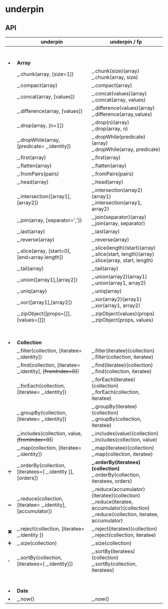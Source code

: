 # underpin

## API

| | underpin      | underpin / fp |
| ----------- | ----------- | ----------- |
| <br><br>:black_small_square: | <br><br>**Array** <br> |
| | _.chunk(array, [size=1]) |_.chunk(size)(array) <br> _.chunk(array, size) |
| | _.compact(array) | _.compact(array)|
| | _.concat(array, [values]) | _.concat(values)(array) <br> _.concat(array, values)  |
| | _.difference(array, [values]) | _.difference(values)(array) <br>  _.difference(array,values) |
| | _.drop(array, [n=1]) | _.drop(n)(array) <br> _.drop(array, n) |
| | _.dropWhile(array, [predicate= _.identity]) | _.dropWhile(predicate)(array) <br> _.dropWhile(array, predicate) |
| | _.first(array) | _.first(array) |
| | _.flatten(array) | _.flatten(array) |
| | _.fromPairs(pairs) | _.fromPairs(pairs) |
| | _.head(array) | _.head(array) |
| | _.intersection([array1],[array2]) | _.intersection(array2)(array1) <br> _.intersection(array1, array2)|
| | _.join(array, [separator=',']) | _.join(separator)(array) <br>  _.join(array, separator) |
| | _.last(array) | _.last(array) |
| | _.reverse(array) | _.reverse(array) |
| | _.slice(array, [start=0], [end=array.length]) | _.slice(length)(start)(array) <br> _.slice(start, length)(array) <br> _.slice(array, start, length) |
| | _.tail(array) | _.tail(array) |
| | _.union([array1],[array2]) | _.union(array2)(array1) <br> _.union(array1, array2)|
| | _.uniq(array) | _.uniq(array) |
| | _.xor([array1],[array2]) | _.xor(array2)(array1) <br> _.xor(array1, array2)|
| | _.zipObject([props=[]], [values=[]]) | _.zipObject(values)(props) <br> _.zipObject(props, values)|
|  |
| <br><br>:black_small_square: | <br><br> **Collection** <br> | |
| | _.filter(collection, [iteratee= _.identity]) | _.filter(iteratee)(collection) <br> _.filter(collection, iteratee)|
| | _.find(collection, [iteratee= _.identity], <s>[fromIndex=0]</s>) | _.find(iteratee)(collection) <br>  _.find(collection, iteratee)|
| | _.forEach(collection, [iteratee= _.identity]) | _.forEach(iteratee)(collection) <br> _.forEach(collection, iteratee)|
| | _.groupBy(collection, [iteratee= _.identity]) | _.groupBy(iteratee)(collection) <br> _.groupBy(collection, iteratee)|
| | _.includes(collection, value, <s>[fromIndex=0]</s>)  | _.includes(value)(collection) <br> _.includes(collection, value)|
| | _.map(collection, [iteratee= _.identity]) | _.map(iteratee)(collection) <br> _.map(collection, iteratee) |
| :heavy_division_sign: | _.orderBy(collection, [iteratees=[ _.identity ]], [orders]) | **_.orderBy(iteratees)(collection)** <br>  _.orderBy(collection, iteratees, orders) |
| :heavy_minus_sign: | _.reduce(collection, [iteratee= _.identity], [accumulator]) | _.reduce(accumulator)(iteratee)(collection) <br>  _.reduce(iteratee, accumulator)(collection) <br> _.reduce(collection, iteratee, accumulator) |
| :heavy_multiplication_x: | _.reject(collection, [iteratee= _.identity ]) | _.reject(iteratee)(collection) <br> _.reject(collection, iteratee) |
| :heavy_plus_sign: | _.size(collection) | _.size(collection) |
| :white_small_square: | _.sortBy(collection, [iteratees=[ _.identity]]) | _.sortBy(iteratees)(collection) <br> _.sortBy(collection, iteratees) |
| <br><br>:black_small_square: | <br><br> **Date** | |
| :black_small_square: | _.now() | _.now() |
